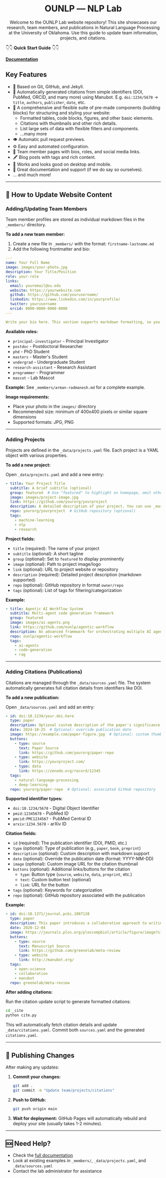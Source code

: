 <h1 align="center">OUNLP –– NLP Lab</h1>
<p align="center">
Welcome to the OUNLP Lab website repository! This site showcases our research, team members, and publications in Natural Language Processing at the University of Oklahoma.
Use this guide to update team information, projects, and citations.

👇👇 **Quick Start Guide** 👇👇

[**Documentation**](https://greene-lab.gitbook.io/lab-website-template-docs)

## Key Features

- 🤖 Based on Git, GitHub, and Jekyll.
- 📜 Automatically generated citations from simple identifiers (DOI, PubMed, ORCID, and many more) using Manubot. E.g. `doi:1234/5678` -> `title`, `authors`, `publisher`, `date`, etc.
- 🧱 A comprehensive and flexible suite of pre-made components (building blocks) for structuring and styling your website:
  - Formatted tables, code blocks, figures, and other basic elements.
  - Citations with thumbnails and other rich details.
  - List large sets of data with flexible filters and components.
  - ...many more
- 👁️ Automatic pull request previews.
- ⚙️ Easy and automated configuration.
- 👥 Team member pages with bios, roles, and social media links.
- 🖋️ Blog posts with tags and rich content.
- 📱 Works and looks good on desktop and mobile.
- 🤝 Great documentation and support (if we do say so ourselves).
- ... and much more!
---

## 📝 How to Update Website Content

### Adding/Updating Team Members

Team member profiles are stored as individual markdown files in the `_members/` directory.

**To add a new team member:**

1. Create a new file in `_members/` with the format: `firstname-lastname.md`
2. Add the following frontmatter and bio:

```yaml
---
name: Your Full Name
image: images/your-photo.jpg
description: Your Title/Position
role: your-role
links:
  email: youremail@ou.edu
  website: https://yourwebsite.com
  github: https://github.com/yourusername/
  linkedin: https://www.linkedin.com/in/yourprofile/
  twitter: yourusername
  orcid: 0000-0000-0000-0000
---

Write your bio here. This section supports markdown formatting, so you can use **bold**, _italic_, and [links](https://example.com).
```

**Available roles:**
- `principal-investigator` - Principal Investigator
- `postdoc` - Postdoctoral Researcher
- `phd` - PhD Student
- `masters` - Master's Student
- `undergrad` - Undergraduate Student
- `research-assistant` - Research Assistant
- `programmer` - Programmer
- `mascot` - Lab Mascot

**Example:** See `_members/arman-radmanesh.md` for a complete example.

**Image requirements:**
- Place your photo in the `images/` directory
- Recommended size: minimum of 400x400 pixels or similar square dimensions
- Supported formats: JPG, PNG

---

### Adding Projects

Projects are defined in the `_data/projects.yaml` file. Each project is a YAML object with various properties.

**To add a new project:**

Open `_data/projects.yaml` and add a new entry:

```yaml
- title: Your Project Title
  subtitle: A brief subtitle (optional)
  group: featured  # Use "featured" to highlight on homepage, omit otherwise
  image: images/project-image.jpg
  link: https://github.com/yourorg/yourproject
  description: A detailed description of your project. You can use _markdown_ **formatting** here.
  repo: yourorg/yourproject  # GitHub repository (optional)
  tags:
    - machine-learning
    - nlp
    - research
```

**Project fields:**
- `title` (required): The name of your project
- `subtitle` (optional): A short tagline
- `group` (optional): Set to `featured` to display prominently
- `image` (optional): Path to project image/logo
- `link` (optional): URL to project website or repository
- `description` (required): Detailed project description (markdown supported)
- `repo` (optional): GitHub repository in format `owner/repo`
- `tags` (optional): List of tags for filtering/categorization

**Example:**
```yaml
- title: Agentic AI Workflow System
  subtitle: Multi-agent code generation framework
  group: featured
  image: images/ai-agents.png
  link: https://github.com/ounlp/agentic-workflow
  description: An advanced framework for orchestrating multiple AI agents to solve complex coding tasks using retrieval-augmented generation.
  repo: ounlp/agentic-workflow
  tags:
    - ai-agents
    - code-generation
    - rag
```

---

### Adding Citations (Publications)

Citations are managed through the `_data/sources.yaml` file. The system automatically generates full citation details from identifiers like DOI.

**To add a new publication:**

Open `_data/sources.yaml` and add an entry:

```yaml
- id: doi:10.1234/your.doi.here
  type: paper
  description: Optional custom description of the paper's significance or contribution.
  date: 2024-10-25  # Optional: override publication date
  image: https://example.com/paper-figure.jpg  # Optional: custom thumbnail
  buttons:
    - type: source
      text: Paper Source
      link: https://github.com/yourorg/paper-repo
    - type: website
      link: https://yourproject.com/
    - type: data
      link: https://zenodo.org/record/12345
  tags:
    - natural-language-processing
    - deep-learning
  repo: yourorg/paper-repo  # Optional: associated GitHub repository
```

**Supported identifier types:**
- `doi:10.1234/5678` - Digital Object Identifier
- `pmid:12345678` - PubMed ID
- `pmcid:PMC1234567` - PubMed Central ID
- `arxiv:1234.5678` - arXiv ID

**Citation fields:**
- `id` (required): The publication identifier (DOI, PMID, etc.)
- `type` (optional): Type of publication (e.g., `paper`, `book`, `preprint`)
- `description` (optional): Custom description with markdown support
- `date` (optional): Override the publication date (format: YYYY-MM-DD)
- `image` (optional): Custom image URL for the citation thumbnail
- `buttons` (optional): Additional links/buttons for the citation
  - `type`: Button type (`source`, `website`, `data`, `preprint`, etc.)
  - `text`: Custom button text (optional)
  - `link`: URL for the button
- `tags` (optional): Keywords for categorization
- `repo` (optional): GitHub repository associated with the publication

**Example:**
```yaml
- id: doi:10.1371/journal.pcbi.1007128
  type: paper
  description: This paper introduces a collaborative approach to writing scientific reviews using **Manubot**, enabling transparent and reproducible manuscript generation.
  date: 2020-12-04
  image: https://journals.plos.org/ploscompbiol/article/figure/image?size=inline&id=info:doi/10.1371/journal.pcbi.1007128.g001
  buttons:
    - type: source
      text: Manuscript Source
      link: https://github.com/greenelab/meta-review
    - type: website
      link: http://manubot.org/
  tags:
    - open-science
    - collaboration
    - manubot
  repo: greenelab/meta-review
```

**After adding citations:**

Run the citation update script to generate formatted citations:

```bash
cd _cite
python cite.py
```

This will automatically fetch citation details and update `_data/citations.yaml`. Commit both `sources.yaml` and the generated `citations.yaml`.

---

## 🔄 Publishing Changes

After making any updates:

1. **Commit your changes:**
   ```bash
   git add .
   git commit -m "Update team/projects/citations"
   ```

2. **Push to GitHub:**
   ```bash
   git push origin main
   ```

3. **Wait for deployment:** GitHub Pages will automatically rebuild and deploy your site (usually takes 1-2 minutes).

---

## 🆘 Need Help?

- Check the [full documentation](https://greene-lab.gitbook.io/lab-website-template-docs)
- Look at existing examples in `_members/`, `_data/projects.yaml`, and `_data/sources.yaml`
- Contact the lab administrator for assistance
